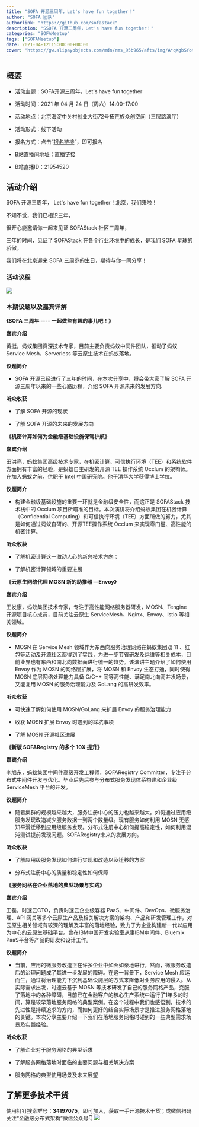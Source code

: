 ```yaml
---
title: "SOFA 开源三周年，Let's have fun together！"
author: "SOFA 团队"
authorlink: "https://github.com/sofastack"
description: "SSOFA 开源三周年，Let's have fun together！"
categories: "SOFAMeetup"
tags: ["SOFAMeetup"]
date: 2021-04-12T15:00:00+08:00
cover: "https://gw.alipayobjects.com/mdn/rms_95b965/afts/img/A*qXgbSYotC-oAAAAAAAAAAAAAARQnAQ"
---
```


## 概要

- 活动主题：SOFA开源三周年，Let's have fun together

- 活动时间：2021 年 04 月 24 日（周六）14:00-17:00

- 活动地点：北京海淀中关村创业大街72号拓荒族众创空间（三层路演厅）

- 活动形式：线下活动

- 报名方式：点击“[报名链接](http://hdxu.cn/S7eZt)”，即可报名

- B站直播间地址：[直播链接](http://live.bilibili.com/21954520)

- B站直播ID：21954520

## 活动介绍

SOFA 开源三周年， Let's have fun together！北京，我们来啦！

不知不觉，我们已相识三年，

很开心能邀请你一起来见证 SOFAStack 社区三周年，

三年的时间，见证了 SOFAStack 在各个行业环境中的成长，是我们 SOFA 星球的骄傲。

我们将在北京迎来 SOFA 三周岁的生日，期待与你一同分享！

### 活动议程

![](https://gw.alipayobjects.com/mdn/rms_95b965/afts/img/A*ElX_RJjMPiEAAAAAAAAAAAAAARQnAQ)

### 本期议题以及嘉宾详解

**《SOFA 三周年 ---- 一起做些有趣的事儿吧！》**

**嘉宾介绍**

黄挺，蚂蚁集团资深技术专家，目前主要负责蚂蚁中间件团队，推动了蚂蚁 Service Mesh，Serverless 等云原生技术在蚂蚁落地。

**议题简介**

- SOFA 开源已经进行了三年的时间，在本次分享中，将会带大家了解 SOFA 开源三周年以来的一些心路历程，介绍 SOFA 开源未来的发展方向.

**听众收获**

- 了解 SOFA 开源的现状  

- 了解 SOFA 开源的未来的发展方向

**《机密计算如何为金融级基础设施保驾护航》**

**嘉宾介绍**

田洪亮，蚂蚁集团高级技术专家，在机密计算、可信执行环境（TEE）和系统软件方面拥有丰富的经验，是蚂蚁自主研发的开源 TEE 操作系统 Occlum 的架构师。在加入蚂蚁之前，供职于 Intel 中国研究院。他于清华大学获得博士学位。

**议题简介**

- 构建金融级基础设施的重要一环就是金融级安全性，而这正是 SOFAStack 技术栈中的 Occlum 项目所瞄准的目标。本次演讲将介绍蚂蚁集团在机密计算（Confidential Computing）和可信执行环境（TEE）方面所做的努力，尤其是如何通过蚂蚁自研的、开源TEE操作系统 Occlum 来实现零门槛、高性能的机密计算。

**听众收获**

- 了解机密计算这一激动人心的新兴技术方向；

- 了解机密计算领域的重要进展

**《云原生网络代理 MOSN 新的助推器  —Envoy》**

**嘉宾介绍**

王发康，蚂蚁集团技术专家，专注于高性能网络服务器研发，MOSN、Tengine 开源项目核心成员，目前关注云原生 ServiceMesh、Nginx、Envoy、Istio 等相关领域。

**议题简介**

- MOSN 在 Service Mesh 领域作为东西向服务治理网络在蚂蚁集团双 11 、红包等活动及开源社区都得到了实践，为进一步节省研发及运维等相关成本，目前业界也有东西和南北向数据面进行统一的趋势。该演讲主题介绍了如何使用 Envoy 作为 MOSN 的网络层扩展，将 MOSN 和 Envoy 生态打通，同时使得 MOSN 底层网络处理能力具备 C/C++ 同等高性能、满足南北向高并发场景，又能复用 MOSN 的服务治理能力及 GoLang 的高研发效率。

**听众收获**

- 可快速了解如何使用 MOSN/GoLang 来扩展 Envoy 的服务治理能力

- 收获 MOSN 扩展 Envoy 时遇到的踩坑事项

- 了解 MOSN 开源社区进展

**《新版 SOFARegistry 的多个 10X 提升》**

**嘉宾介绍**

李旭东，蚂蚁集团中间件高级开发工程师，SOFARegistry Committer，专注于分布式中间件开发与优化。毕业后先后参与分布式服务发现体系构建和企业级 ServiceMesh 平台的开发。

**议题简介**

- 随着集群的规模越来越大，服务注册中心的压力也越来越大。如何通过应用级服务发现改造减少服务数据一到两个数量级。现有服务如何利用 MOSN 无感知平滑迁移到应用级服务发现。分布式注册中心如何提高稳定性，如何利用混沌测试提前发现问题。SOFARegistry未来的发展方向。

**听众收获**

- 了解应用级服务发现如何进行实现和改造以及迁移的方案

- 分布式注册中心的质量和稳定性如何保障

**《服务网格在企业落地的典型场景与实践》**

**嘉宾介绍**

王磊，时速云CTO，负责时速云企业级容器 PaaS、中间件、DevOps、微服务治理、API 网关等多个云原生产品及相关解决方案的架构、产品和研发管理工作，对云原生相关领域有较深的理解及丰富的落地经验，致力于为企业构建新一代以应用为中心的云原生基础平台。曾在IBM中国开发实验室从事IBM中间件、Bluemix PaaS平台等产品的研发和设计工作。

**议题简介**

- 当前，应用的微服务改造正在许多企业中如火如荼地进行，然而，微服务改造后的治理问题成了其进一步发展的障碍。在这一背景下，Service Mesh 应运而生，通过将治理能力下沉到基础设施层的方式来降低对业务应用的侵入。从实际需求出发，时速云基于 MOSN 等技术研发了自己的服务网格产品，克服了落地中的各种障碍，目前已在金融客户的核心生产系统中运行了1年多的时间，算是较早落地服务网格的典型案例。在这个过程中我们也感悟到，技术的先进性是持续追求的方向，而如何更好的结合实际场景才是推进服务网格落地的关键。本次分享主要介绍一下我们在落地服务网格时碰到的一些典型需求场景及实践经验。

**听众收获**

- 了解企业对于服务网格的典型诉求

- 了解服务网格落地时面临的主要问题与相关解决方案

- 服务网格的典型使用场景及未来展望

## 了解更多技术干货

使用钉钉搜索群号：**34197075**，即可加入，获取一手开源技术干货；或微信扫码关注“金融级分布式架构”微信公众号👇
![](https://gw.alipayobjects.com/mdn/rms_95b965/afts/img/A*s3UzR6VeQ6cAAAAAAAAAAAAAARQnAQ)
